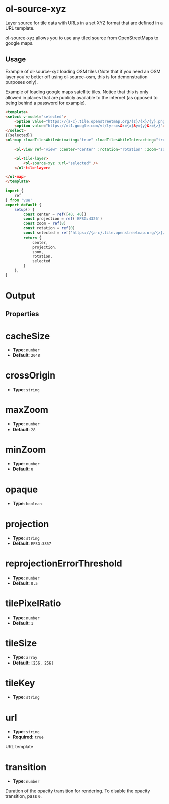 # ol-source-xyz

Layer source for tile data with URLs in a set XYZ format that are defined in a URL template.

ol-source-xyz allows you to use any tiled source from OpenStreetMaps to google maps.

## Usage

Example of ol-source-xyz loading OSM tiles (Note that if you need an OSM layer you're better off using ol-source-osm, this is for demonstration purposes only).

Example of loading google maps satellite tiles. Notice that this is only allowed in places that are publicly available to the internet (as opposed to being behind a password for example).

```html
<template>
<select v-model="selected">
    <option value="https://{a-c}.tile.openstreetmap.org/{z}/{x}/{y}.png">OSM</option>
    <option value="https://mt1.google.com/vt/lyrs=s&x={x}&y={y}&z={z}">GOOGLE</option>
</select>
{{selected}}
<ol-map :loadTilesWhileAnimating="true" :loadTilesWhileInteracting="true" style="height:400px">

    <ol-view ref="view" :center="center" :rotation="rotation" :zoom="zoom" :projection="projection" />

    <ol-tile-layer>
        <ol-source-xyz :url="selected" />
    </ol-tile-layer>

</ol-map>
</template>
```

```js
import {
    ref
} from 'vue'
export default {
    setup() {
        const center = ref([40, 40])
        const projection = ref('EPSG:4326')
        const zoom = ref(8)
        const rotation = ref(0)
        const selected = ref('https://{a-c}.tile.openstreetmap.org/{z}/{x}/{y}.png')
        return {
            center,
            projection,
            zoom,
            rotation,
            selected
        }
    },
}
```

# Output

<script setup>
import XYZSourceDemo from "@demos/XYZSourceDemo.vue"
</script>
<XYZSourceDemo />





## Properties


# cacheSize

- **Type**: `number`
- **Default**: `2048`

# crossOrigin

- **Type**: `string`

# maxZoom

- **Type**: `number`
- **Default**: `28`

# minZoom

- **Type**: `number`
- **Default**: `0`

# opaque

- **Type**: `boolean`

# projection

- **Type**: `string`
- **Default**: `EPSG:3857`

# reprojectionErrorThreshold

- **Type**: `number`
- **Default**: `0.5`

# tilePixelRatio

- **Type**: `number`
- **Default**: `1`

# tileSize

- **Type**: `array`
- **Default**: `[256, 256]`


# tileKey

- **Type**: `string`

# url

- **Type**: `string`
- **Required**: `true`

URL template

# transition

- **Type**: `number`

Duration of the opacity transition for rendering. To disable the opacity transition, pass `0`.

